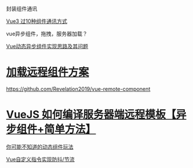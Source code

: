 封装组件通讯

[Vue3 过10种组件通讯方式](https://juejin.cn/post/7069251532339806238)



vue异步组件，拖拽，服务器加载？

[Vue动态异步组件实现思路及其问题](https://blog.51cto.com/u_15328720/3393415)

# [加载远程组件方案](https://segmentfault.com/a/1190000040696839)

https://github.com/Revelation2019/vue-remote-component

# [VueJS 如何编译服务器端远程模板【异步组件+简单方法】](https://segmentfault.com/a/1190000010892015)

[你可能不知道的动态组件玩法](https://juejin.cn/post/6992483283187531789)

[Vue自定义指令实现防抖/节流](https://juejin.cn/post/6990271318310518798)